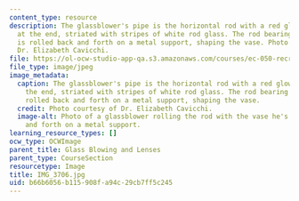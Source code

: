 ```yaml
---
content_type: resource
description: The glassblower's pipe is the horizontal rod with a red glowing glass
  at the end, striated with stripes of white rod glass. The rod bearing the glass
  is rolled back and forth on a metal support, shaping the vase. Photo courtesy of
  Dr. Elizabeth Cavicchi.
file: https://ol-ocw-studio-app-qa.s3.amazonaws.com/courses/ec-050-recreate-experiments-from-history-inform-the-future-from-the-past-galileo-january-iap-2010/b66b6056b115908fa94c29cb7ff5c245_IMG_3706.jpg
file_type: image/jpeg
image_metadata:
  caption: The glassblower's pipe is the horizontal rod with a red glowing glass at
    the end, striated with stripes of white rod glass. The rod bearing the glass is
    rolled back and forth on a metal support, shaping the vase.
  credit: Photo courtesy of Dr. Elizabeth Cavicchi.
  image-alt: Photo of a glassblower rolling the rod with the vase he's building back
    and forth on a metal support.
learning_resource_types: []
ocw_type: OCWImage
parent_title: Glass Blowing and Lenses
parent_type: CourseSection
resourcetype: Image
title: IMG_3706.jpg
uid: b66b6056-b115-908f-a94c-29cb7ff5c245
---
```

